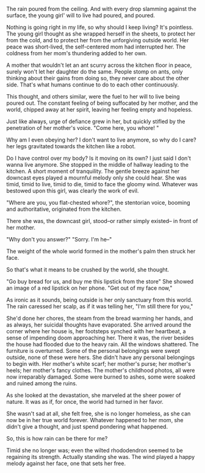 The rain poured from the ceiling. And with every drop slamming against the surface, the young girl' will to live had poured, and poured. 

Nothing is going right in my life, so why should I keep living? It's pointless. The young girl thought as she wrapped herself in the sheets, to protect her from the cold, and to protect her from the unforgiving outside world. 
Her peace was short-lived, the self-centered mom had interrupted her. The coldness from her mom's thundering added to her own.

A mother that wouldn't let an ant scurry across the kitchen floor in peace, surely won't let her daughter do the same. People stomp on ants, only thinking about their gains from doing so, they never care about the other side. That's what humans continue to do to each other continuously. 

This thought, and others similar, were the fuel to her will to live being poured out.  The constant feeling of being suffocated by her mother, and the world, chipped away at her spirit, leaving her feeling empty and hopeless. 

Just like always, urge of defiance grew in her, but quickly stifled by the penetration of her mother's voice. "Come here, you whore! "

Why am I even obeying her? I don't want to live anymore, so why do I care? her legs gravitated towards the kitchen like a robot. 

Do I have control over my body? Is it moving on its own? I just said I don't wanna live anymore. She stopped in the middle of hallway leading to the kitchen. A short moment of tranquility. The gentle breeze against her downcast eyes played a mournful melody only she could hear. She was timid, timid to live, timid to die, timid to face the gloomy wind. Whatever was bestowed upon this girl, was clearly the work of evil. 

"Where are you, you flat-chested whore?", the stentorian voice, booming and authoritative, originated from the kitchen.

There she was, the downcast girl, stood–or rather simply existed– in front of her mother. 

"Why don't you answer?"
"Sorry. I'm he–"

The weight of the whole world formed in the mother's palm then struck her face. 

So that's what it means to be crushed by the world, she thought.

"Go buy bread for us, and buy me this lipstick from the store" She showed an image of a red lipstick on her phone. "Get out of my face now,"

As ironic as it sounds, being outside is her only sanctuary from this world. The rain caressed her scalp, as if it was telling her, "I'm still there for you,"

She'd done her chores, the steam from the bread warming her hands, and as always, her suicidal thoughts have evaporated. She arrived around the corner where her house is, her footsteps synched with her heartbeat, a sense of impending doom approaching her. There it was, the river besides the house had flooded due to the heavy rain. All the windows shattered. The furniture is overturned. Some of the personal belongings were swept outside, none of these were hers. She didn't have any personal belongings to begin with. Her mother's white scarf; her mother's purse; her mother's heels; her mother's fancy clothes. The mother's childhood photos, all were now irreparably damaged. Some were burned to ashes, some were soaked and ruined among the ruins.

As she looked at the devastation, she marveled at the sheer power of nature. It was as if, for once, the world had turned in her favor.

She wasn't sad at all, she felt free, she is no longer homeless, as she can now be in her true world forever. Whatever happened to her mom, she didn't give a thought, and just spend pondering what happened.

So, this is how rain can be there for me? 

Timid she no longer was; even the wilted rhododendron seemed to be regaining its strength. Actually standing she was. The wind played a happy melody against her face, one that sets her free. 
